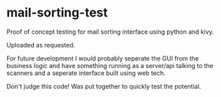 # mail-sorting-test
Proof of concept testing for mail sorting interface using python and kivy.

Uploaded as requested.

For future development I would probably seperate the GUI from the business logic and have something running as a server/api talking to the scanners and a seperate interface built using web tech.

Don't judge this code! Was put together to quickly test the potential.
